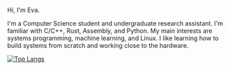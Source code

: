 Hi, I'm Eva. 

I'm a Computer Science student and undergraduate research assistant. I'm familiar with C/C++, Rust, Assembly, and Python. My main interests are systems programming, machine learning, and Linux. I like learning how to build systems from scratch and working close to the hardware. 

<!--
[![Eva's GitHub stats](https://github-readme-stats.vercel.app/api?username=foundizalith)](https://github.com/anuraghazra/github-readme-stats)
-->


[![Top Langs](https://github-readme-stats.vercel.app/api/top-langs/?username=foundizalith&exclude_repo=amusement-park&theme=dark)](https://github.com/anuraghazra/github-readme-stats)

